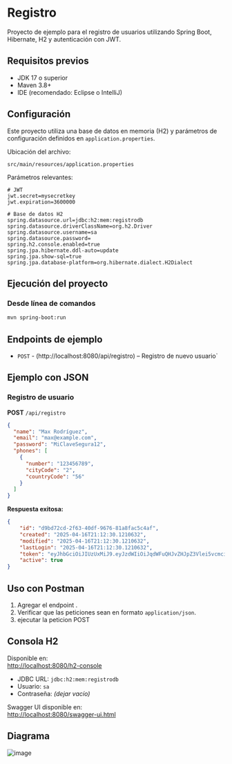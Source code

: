 # Registro

Proyecto de ejemplo para el registro de usuarios utilizando Spring Boot, Hibernate, H2 y autenticación con JWT.

## Requisitos previos

- JDK 17 o superior
- Maven 3.8+
- IDE (recomendado: Eclipse o IntelliJ)

## Configuración

Este proyecto utiliza una base de datos en memoria (H2) y parámetros de configuración definidos en `application.properties`.

Ubicación del archivo:
```
src/main/resources/application.properties
```

Parámetros relevantes:

```properties
# JWT
jwt.secret=mysecretkey
jwt.expiration=3600000

# Base de datos H2
spring.datasource.url=jdbc:h2:mem:registrodb
spring.datasource.driverClassName=org.h2.Driver
spring.datasource.username=sa
spring.datasource.password=
spring.h2.console.enabled=true
spring.jpa.hibernate.ddl-auto=update
spring.jpa.show-sql=true
spring.jpa.database-platform=org.hibernate.dialect.H2Dialect
```

## Ejecución del proyecto

### Desde línea de comandos

```bash
mvn spring-boot:run
```

## Endpoints de ejemplo

- `POST`  - (http://localhost:8080/api/registro) – Registro de nuevo usuario`

## Ejemplo con JSON

### Registro de usuario

**POST** `/api/registro`

```json
{
  "name": "Max Rodríguez",
  "email": "max@example.com",
  "password": "MiClaveSegura12",
  "phones": [
    {
      "number": "123456789",
      "cityCode": "2",
      "countryCode": "56"
    }
  ]
}
```
**Respuesta exitosa:**

```json
{
    "id": "d9bd72cd-2f63-40df-9676-81a8fac5c4af",
    "created": "2025-04-16T21:12:30.1210632",
    "modified": "2025-04-16T21:12:30.1210632",
    "lastLogin": "2025-04-16T21:12:30.1210632",
    "token": "eyJhbGciOiJIUzUxMiJ9.eyJzdWIiOiJqdWFuQHJvZHJpZ3Vlei5vcmciLCJqdGkiOiI5MGNiODVjMC0wZTRmLTRhOGUtOGFlNi0wYjVmYTY3MjcwMTkiLCJpYXQiOjE3NDQ4NTIzNTAsImV4cCI6MTc0NDg1NTk1MH0.DKAdl8QdhwcR3WY4_TpycElKcvpkbM999EV5FsmHRP5jf4lYkr16_QZBUVDQO49BQ77oD3sf22IOJOd1YlQJxA",
    "active": true
}
```
## Uso con Postman

1. Agregar el endpoint .
2. Verificar que las peticiones sean en formato `application/json`.
3. ejecutar la peticion POST

## Consola H2

Disponible en:  
[http://localhost:8080/h2-console](http://localhost:8080/h2-console)

- JDBC URL: `jdbc:h2:mem:registrodb`
- Usuario: `sa`
- Contraseña: *(dejar vacío)*

Swagger UI disponible en:  
[http://localhost:8080/swagger-ui.html](http://localhost:8080/swagger-ui.html)

## Diagrama
![image](https://github.com/user-attachments/assets/72b9fd1c-30de-42bc-80b7-fc7361e1c34b)

